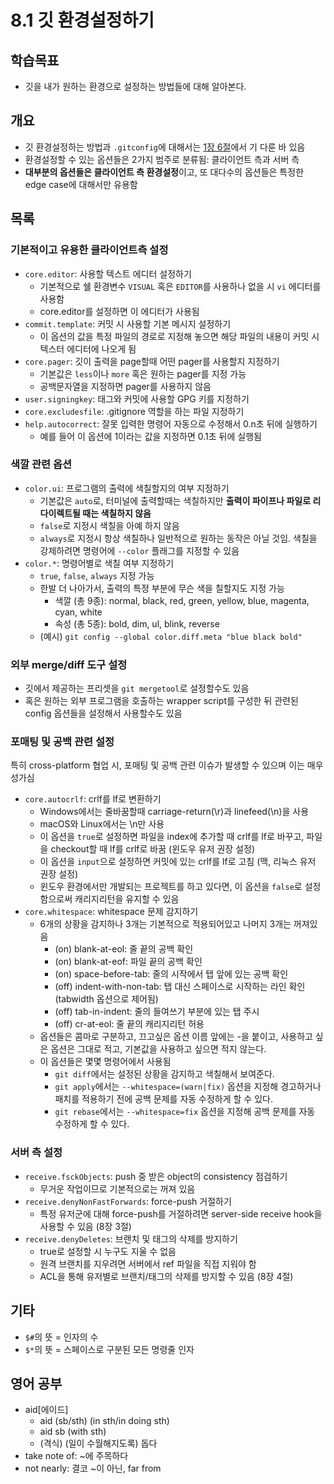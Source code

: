 # 8.1 깃 환경설정하기

## 학습목표
- 깃을 내가 원하는 환경으로 설정하는 방법들에 대해 알아본다.

## 개요
- 깃 환경설정하는 방법과 `.gitconfig`에 대해서는 [1장 6절](../1.6/cor.md)에서 기 다룬 바 있음
- 환경설정할 수 있는 옵션들은 2가지 범주로 분류됨: 클라이언트 측과 서버 측
- **대부분의 옵션들은 클라이언트 측 환경설정**이고, 또 대다수의 옵션들은 특정한 edge case에 대해서만 유용함

## 목록
### 기본적이고 유용한 클라이언트측 설정
- `core.editor`: 사용할 텍스트 에디터 설정하기
   - 기본적으로 쉘 환경변수 `VISUAL` 혹은 `EDITOR`를 사용하나 없을 시 `vi` 에디터를 사용함
   - core.editor를 설정하면 이 에디터가 사용됨
- `commit.template`: 커밋 시 사용할 기본 메시지 설정하기
   - 이 옵션의 값을 특정 파일의 경로로 지정해 놓으면 해당 파일의 내용이 커밋 시 텍스터 에디터에 나오게 됨
- `core.pager`: 깃이 출력을 page할때 어떤 pager를 사용할지 지정하기
   - 기본값은 `less`이나 `more` 혹은 원하는 pager를 지정 가능
   - 공백문자열을 지정하면 pager를 사용하지 않음
- `user.signingkey`: 태그와 커밋에 사용할 GPG 키를 지정하기
- `core.excludesfile`: .gitignore 역할을 하는 파일 지정하기
- `help.autocorrect`: 잘못 입력한 명령어 자동으로 수정해서 0.n초 뒤에 실행하기
   - 예를 들어 이 옵션에 1이라는 값을 지정하면 0.1초 뒤에 실행됨

### 색깔 관련 옵션
- `color.ui`: 프로그램의 출력에 색칠할지의 여부 지정하기
   - 기본값은 `auto`로, 터미널에 출력할때는 색칠하지만 **출력이 파이프나 파일로 리다이렉트될 때는 색칠하지 않음**
   - `false`로 지정시 색칠을 아예 하지 않음
   - `always`로 지정시 항상 색칠하나 일반적으로 원하는 동작은 아닐 것임. 색칠을 강제하려면 명령어에 `--color` 플래그를 지정할 수 있음
- `color.*`: 명령어별로 색칠 여부 지정하기
   - `true`, `false`, `always` 지정 가능
   - 한발 더 나아가서, 출력의 특정 부분에 무슨 색을 칠할지도 지정 가능
      - 색깔 (총 9종): normal, black, red, green, yellow, blue, magenta, cyan, white
      - 속성 (총 5종): bold, dim, ul, blink, reverse
   - (예시) `git config --global color.diff.meta "blue black bold"`

### 외부 merge/diff 도구 설정
- 깃에서 제공하는 프리셋을 `git mergetool`로 설정할수도 있음
- 혹은 원하는 외부 프로그램을 호출하는 wrapper script를 구성한 뒤 관련된 config 옵션들을 설정해서 사용할수도 있음

### 포매팅 및 공백 관련 설정
특히 cross-platform 협업 시, 포매팅 및 공백 관련 이슈가 발생할 수 있으며 이는 매우 성가심

- `core.autocrlf`: crlf를 lf로 변환하기
   - Windows에서는 줄바꿈할때 carriage-return(\r)과 linefeed(\n)을 사용
   - macOS와 Linux에서는 \n만 사용
   - 이 옵션을 `true`로 설정하면 파일을 index에 추가할 때 crlf를 lf로 바꾸고, 파일을 checkout할 때 lf를 crlf로 바꿈 (윈도우 유저 권장 설정)
   - 이 옵션을 `input`으로 설정하면 커밋에 있는 crlf를 lf로 고침 (맥, 리눅스 유저 권장 설정)
   - 윈도우 환경에서만 개발되는 프로젝트를 하고 있다면, 이 옵션을 `false`로 설정함으로써 캐리지리턴을 유지할 수 있음
- `core.whitespace`: whitespace 문제 감지하기
   - 6개의 상황을 감지하나 3개는 기본적으로 적용되어있고 나머지 3개는 꺼져있음
      - (on) blank-at-eol: 줄 끝의 공백 확인
      - (on) blank-at-eof: 파일 끝의 공백 확인
      - (on) space-before-tab: 줄의 시작에서 탭 앞에 있는 공백 확인
      - (off) indent-with-non-tab: 탭 대신 스페이스로 시작하는 라인 확인 (tabwidth 옵션으로 제어됨)
      - (off) tab-in-indent: 줄의 들여쓰기 부분에 있는 탭 주시
      - (off) cr-at-eol: 줄 끝의 캐리지리턴 허용
   - 옵션들은 콤마로 구분하고, 끄고싶은 옵션 이름 앞에는 -을 붙이고, 사용하고 싶은 옵션은 그대로 적고, 기본값을 사용하고 싶으면 적지 않는다.
   - 이 옵션들은 몇몇 명령어에서 사용됨
      - `git diff`에서는 설정된 상황을 감지하고 색칠해서 보여준다.
      - `git apply`에서는 `--whitespace=(warn|fix)` 옵션을 지정해 경고하거나 패치를 적용하기 전에 공백 문제를 자동 수정하게 할 수 있다.
      - `git rebase`에서는 `--whitespace=fix` 옵션을 지정해 공백 문제를 자동 수정하게 할 수 있다.

### 서버 측 설정
- `receive.fsckObjects`: push 중 받은 object의 consistency 점검하기
   - 무거운 작업이므로 기본적으로는 꺼져 있음
- `receive.denyNonFastForwards`: force-push 거절하기
   - 특정 유저군에 대해 force-push를 거절하려면 server-side receive hook을 사용할 수 있음 (8장 3절)
- `receive.denyDeletes`: 브랜치 및 태그의 삭제를 방지하기
   - true로 설정할 시 누구도 지울 수 없음
   - 원격 브랜치를 지우려면 서버에서 ref 파일을 직접 지워야 함
   - ACL을 통해 유저별로 브랜치/태그의 삭제를 방지할 수 있음 (8장 4절)

## 기타
- `$#`의 뜻 = 인자의 수
- `$*`의 뜻 = 스페이스로 구분된 모든 명령줄 인자

## 영어 공부
- aid[에이드]
   - aid (sb/sth) (in sth/in doing sth)
   - aid sb (with sth)
   - (격식) (일이 수월해지도록) 돕다
- take note of: ~에 주목하다
- not nearly: 결코 ~이 아닌, far from
